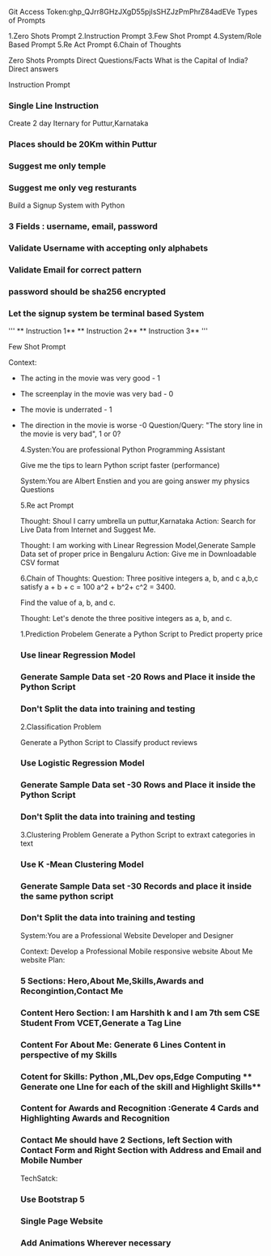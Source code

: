 
Git Access Token: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
Types of Prompts

1.Zero Shots Prompt
2.Instruction Prompt
3.Few Shot Prompt
4.System/Role Based Prompt
5.Re Act Prompt
6.Chain of Thoughts

Zero Shots Prompts
Direct Questions/Facts
What is the Capital of India?
Direct answers

Instruction Prompt

### Single Line Instruction

Create 2 day Iternary for Puttur,Karnataka

### Places should be 20Km within Puttur

### Suggest me only temple

### Suggest me only veg resturants

Build a Signup System with Python

### 3 Fields : username, email, password

### Validate Username with accepting only alphabets

### Validate Email for correct pattern

### password should be sha256 encrypted
### Let the  signup system be terminal based System

'''
** Instruction 1**
** Instruction 2**
** Instruction 3**
'''

Few Shot Prompt

Context:

- The acting in the movie was very good - 1
- The screenplay in the movie was very bad - 0
- The movie is underrated - 1
- The direction in the movie is worse -0
  Question/Query:
  "The story line in the movie is very bad", 1 or 0?


  4.Systen:You are professional Python Programming Assistant

  Give me the tips to learn Python script faster (performance)

  System:You are Albert Enstien and  you are going answer my physics Questions


  5.Re act Prompt
  
  Thought:
  Shoul I carry umbrella un puttur,Karnataka
  Action:
  Search for Live Data from Internet and Suggest Me.
   

   Thought:
   I am working with Linear Regression Model,Generate Sample Data set of proper price in Bengaluru
    Action:
    Give me in Downloadable CSV format

    6.Chain of Thoughts:
    Question:
    Three positive integers
    a, b, and c
    a,b,c satisfy
    a + b + c = 100
    a^2 + b^2+ c^2 = 3400.

    Find the value of a, b, and c.

    Thought:
    Let's denote the three positive integers as a, b, and c.



    1.Prediction Probelem
    Generate a Python Script to Predict property price

    ### Use linear Regression Model
    ### Generate Sample Data set -20 Rows and Place it inside the Python Script
    ### Don't Split the data into training and testing

    2.Classification Problem

    Generate a Python Script to Classify product reviews
    ### Use Logistic Regression Model
    ### Generate Sample Data set -30 Rows and Place it inside the Python Script
    ### Don't Split the data into training and testing

    3.Clustering Problem
      Generate a Python Script to extraxt categories in text
    ### Use K -Mean Clustering Model
    ### Generate Sample Data set -30 Records  and place it inside the same python script
    ### Don't Split the data into training and testing
    
    System:You are a Professional Website Developer and Designer

    Context:
    Develop a Professional Mobile responsive  website About Me
    website Plan:
    ### 5 Sections: Hero,About Me,Skills,Awards and Recongintion,Contact Me
    ### Content Hero Section: I am Harshith k and I am 7th sem CSE Student From VCET,**Generate  a Tag Line**
    ### Content For About Me: **Generate 6 Lines Content in perspective of my Skills**
    ### Cotent for Skills: Python ,ML,Dev ops,Edge Computing ** Generate one LIne for each of the skill and Highlight Skills**
    ### Content for Awards and Recognition :**Generate 4 Cards and Highlighting Awards and Recognition**
    ### Contact Me should have 2 Sections, left Section with Contact Form and Right Section with Address and Email and  Mobile Number  

    TechSatck:
    ### Use Bootstrap 5
    ### Single Page Website
    ### Add Animations Wherever  necessary
    